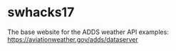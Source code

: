 # swhacks17


The base website for the ADDS weather API examples:
	https://aviationweather.gov/adds/dataserver
